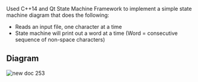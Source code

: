Used C++14 and Qt State Machine Framework to implement a simple state machine diagram that does the following:
- Reads an input file, one character at a time
- State machine will print out a word at a time (Word = consecutive sequence of non-space characters)

## Diagram
![new doc 253](https://cloud.githubusercontent.com/assets/618729/17143679/58887d2e-537e-11e6-9313-970e4110568b.jpg)
